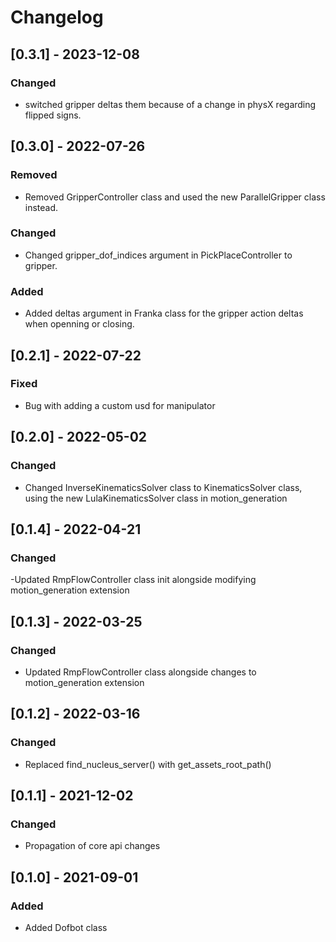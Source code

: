 # Changelog

## [0.3.1] - 2023-12-08

### Changed
- switched gripper deltas them because of a change in physX regarding flipped signs.

## [0.3.0] - 2022-07-26

### Removed
- Removed GripperController class and used the new ParallelGripper class instead.

### Changed
- Changed gripper_dof_indices argument in PickPlaceController to gripper.

### Added
- Added deltas argument in Franka class for the gripper action deltas when openning or closing.

## [0.2.1] - 2022-07-22

### Fixed
- Bug with adding a custom usd for manipulator

## [0.2.0] - 2022-05-02

### Changed
- Changed InverseKinematicsSolver class to KinematicsSolver class, using the new LulaKinematicsSolver class in motion_generation

## [0.1.4] - 2022-04-21

### Changed
-Updated RmpFlowController class init alongside modifying motion_generation extension

## [0.1.3] - 2022-03-25

### Changed
- Updated RmpFlowController class alongside changes to motion_generation extension

## [0.1.2] - 2022-03-16

### Changed
- Replaced find_nucleus_server() with get_assets_root_path()

## [0.1.1] - 2021-12-02

### Changed
- Propagation of core api changes

## [0.1.0] - 2021-09-01

### Added
- Added Dofbot class